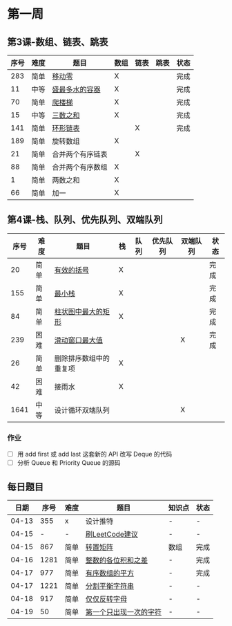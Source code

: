 # 第一周
## 第3课-数组、链表、跳表
|序号|难度|题目|数组|链表|跳表|状态|
|---|---|---|---|---|---|---|
|283|简单|[移动零](./moveZeroes)|X|||完成|
|11|中等|[盛最多水的容器](./maxArea)|X|||完成|
|70|简单|[爬楼梯](./climbStairs)|X|||完成|
|15|中等|[三数之和](./threeSum)|X|||完成|
|141|简单|[环形链表](./linkedListCycle)||X||完成|
|189|简单|旋转数组|X||||
|21|简单|合并两个有序链表||X|||
|88|简单|合并两个有序数组|X||||
|1|简单|两数之和|X||||
|66|简单|加一|X||||

## 第4课-栈、队列、优先队列、双端队列
|序号|难度|题目|栈|队列|优先队列|双端队列|状态|
|---|---|---|---|---|---|---|---|
|20|简单|[有效的括号](./validParentheses)|X||||完成|
|155|简单|[最小栈](./minStack)|X||||完成|
|84|简单|[柱状图中最大的矩形](./largestRectangleArea)|X||||完成|
|239|困难|[滑动窗口最大值](./maxSlidingWindow)||||X|完成|
|26|简单|删除排序数组中的重复项|X|||||
|42|困难|接雨水|X|||||
|1641|中等|设计循环双端队列||||X||
### 作业
- [ ] 用 add first 或 add last 这套新的 API 改写 Deque 的代码
- [ ] 分析 Queue 和 Priority Queue 的源码

## 每日题目
|日期|序号|难度|题目|知识点|状态|
|---|---|---|---|---|---|
|04-13|355|x|设计推特|-|-|
|04-15|-|-|[刷LeetCode建议](https://www.bilibili.com/video/BV1G7411o7ca)|-|-|
|04-15|867|简单|[转置矩阵](./transposeMatrix)|数组|完成|
|04-16|1281|简单|[整数的各位积和之差](./subtractProductAndSum/)|-|完成|
|04-17|977|简单|[有序数组的平方](./squaresOfASortedArray)|-|完成|
|04-17|1221|简单|[分割平衡字符串](./splitAStringInBalancedStrings)|-|-|
|04-18|917|简单|[仅仅反转字母](./reverseOnlyLetters)|-|-|
|04-19|50|简单|[第一个只出现一次的字符](./diYiGeZhiChuXianYiCiDeZiFuLcof)|-|-|
